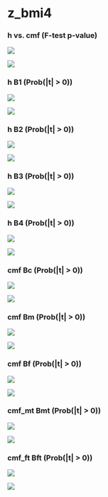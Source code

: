 # z_bmi4



### h vs. cmf (F-test p-value)

![](z_bmi4_cmf_h_p_MH.png)

![](z_bmi4_cmf_h_p_QQ.png)


### h B1 (Prob(|t| > 0))

![](z_bmi4_h_B1_p_MH.png)

![](z_bmi4_h_B1_p_QQ.png)


### h B2 (Prob(|t| > 0))

![](z_bmi4_h_B2_p_MH.png)

![](z_bmi4_h_B2_p_QQ.png)


### h B3 (Prob(|t| > 0))

![](z_bmi4_h_B3_p_MH.png)

![](z_bmi4_h_B3_p_QQ.png)


### h B4 (Prob(|t| > 0))

![](z_bmi4_h_B4_p_MH.png)

![](z_bmi4_h_B4_p_QQ.png)


### cmf Bc (Prob(|t| > 0))

![](z_bmi4_cmf_Bc_p_MH.png)

![](z_bmi4_cmf_Bc_p_QQ.png)


### cmf Bm (Prob(|t| > 0))

![](z_bmi4_cmf_Bm_p_MH.png)

![](z_bmi4_cmf_Bm_p_QQ.png)


### cmf Bf (Prob(|t| > 0))

![](z_bmi4_cmf_Bf_p_MH.png)

![](z_bmi4_cmf_Bf_p_QQ.png)


### cmf_mt Bmt (Prob(|t| > 0))

![](z_bmi4_cmf_mt_Bmt_p_MH.png)

![](z_bmi4_cmf_mt_Bmt_p_QQ.png)


### cmf_ft Bft (Prob(|t| > 0))

![](z_bmi4_cmf_ft_Bft_p_MH.png)

![](z_bmi4_cmf_ft_Bft_p_QQ.png)

